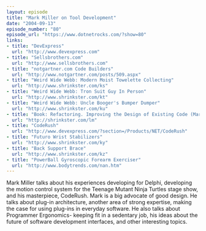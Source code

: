 ```yaml
---
layout: episode
title: "Mark Miller on Tool Development"
date: "2004-09-13"
episode_number: "80"
episode_url: "https://www.dotnetrocks.com/?show=80"
links:
- title: "DevExpress"
  url: "http://www.devexpress.com"
- title: "Sellsbrothers.com"
  url: "http://www.sellsbrothers.com"
- title: "notgartner.com Code Builders"
  url: "http://www.notgartner.com/posts/509.aspx"
- title: "Weird Wide Webb: Modern Moist Towelette Collecting"
  url: "http://www.shrinkster.com/ks"
- title: "Weird Wide Webb: Tron Suit Guy In Person"
  url: "http://www.shrinkster.com/kt"
- title: "Weird Wide Webb: Uncle Booger's Bumper Dumper"
  url: "http://www.shrinkster.com/ku"
- title: "Book: Refactoring. Improving the Design of Existing Code (Martin Fowler)"
  url: "http://shrinkster.com/lm"
- title: "CodeRush"
  url: "http://www.devexpress.com/?section=/Products/NET/CodeRush"
- title: "Futuro Wrist Stabilizers"
  url: "http://www.shrinkster.com/ky"
- title: "Back Support Brace"
  url: "http://www.shrinkster.com/kz"
- title: "PowerBall Gyroscopic Forearm Exerciser"
  url: "http://www.bodytrends.com/nan.htm"
---
```


Mark Miller talks about his experiences developing for Delphi, developing the motion control system for the Teenage Mutant Ninja Turtles stage show, and his masterpiece, CodeRush. Mark is a big advocate of good design. He talks about plug-in architecture, another area of strong expertise, making the case for using plug-ins in everyday software. He also talks about Programmer Ergonomics- keeping fit in a sedentary job, his ideas about the future of software development interfaces, and other interesting topics.
